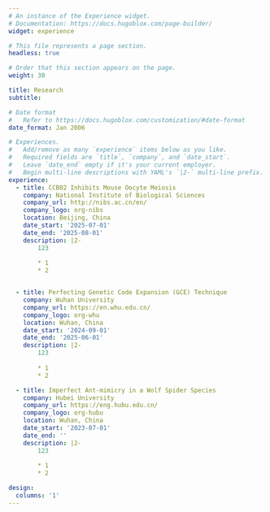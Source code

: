 ```yaml
---
# An instance of the Experience widget.
# Documentation: https://docs.hugoblox.com/page-builder/
widget: experience

# This file represents a page section.
headless: true

# Order that this section appears on the page.
weight: 30

title: Research
subtitle:

# Date format
#   Refer to https://docs.hugoblox.com/customization/#date-format
date_format: Jan 2006

# Experiences.
#   Add/remove as many `experience` items below as you like.
#   Required fields are `title`, `company`, and `date_start`.
#   Leave `date_end` empty if it's your current employer.
#   Begin multi-line descriptions with YAML's `|2-` multi-line prefix.
experience:
  - title: CCB02 Inhibits Mouse Oocyte Meiosis
    company: National Institute of Biological Sciences
    company_url: http://nibs.ac.cn/en/
    company_logo: org-nibs
    location: Beijing, China
    date_start: '2025-07-01'
    date_end: '2025-08-01'
    description: |2-
        123
        
        * 1
        * 2


  - title: Perfecting Genetic Code Expansion (GCE) Technique
    company: Wuhan University
    company_url: https://en.whu.edu.cn/
    company_logo: org-whu
    location: Wuhan, China
    date_start: '2024-09-01'
    date_end: '2025-06-01'
    description: |2-
        123
        
        * 1
        * 2

  - title: Imperfect Ant-mimicry in a Wolf Spider Species
    company: Hubei University
    company_url: https://eng.hubu.edu.cn/
    company_logo: org-hubu
    location: Wuhan, China
    date_start: '2023-07-01'
    date_end: ''
    description: |2-
        123
        
        * 1
        * 2

design:
  columns: '1'
---
```

